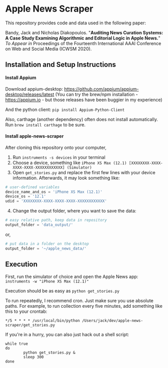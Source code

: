 # Apple News Scraper

This repository provides code and data used in the following paper:

Bandy, Jack and Nicholas Diakopoulos. "**Auditing News Curation Systems: A Case Study Examining Algorithmic and Editorial Logic in Apple News.**" *To Appear in* Proceedings of the Fourteenth International AAAI Conference on Web and Social Media (ICWSM 2020).


## Installation and Setup Instructions

#### Install Appium
Download appium-desktop: https://github.com/appium/appium-desktop/releases/latest
(You can try the brew/npm installation - https://appium.io - but those releases have been buggier in my experience)

And the python client: `pip install Appium-Python-Client`

Also, carthage (another dependency) often does not install automatically. Run `brew install carthage` to be sure.


#### Install apple-news-scraper
After cloning this repository onto your computer,
1. Run `instruments -s devices` in your terminal
2. Choose a device, something like `iPhone XS Max (12.1) [XXXXXXXX-XXXX-XXXX-XXXX-XXXXXXXXXXXX] (Simulator)`
3. Open `get_stories.py` and replace the first few lines with your device information. Afterwards, it may look something like:
```python
# user-defined variables
device_name_and_os = 'iPhone XS Max (12.1)'
device_os = '12.1'
udid = 'XXXXXXXX-XXXX-XXXX-XXXX-XXXXXXXXXXXX'
```
4. Change the output folder, where you want to save the data:
```python
# easy relative path, keep data in repository
output_folder = 'data_output/'
```
or,
```python
# put data in a folder on the desktop
output_folder = '~/apple_news_data/'
```


## Execution
First, run the simulator of choice and open the Apple News app: `instruments -w "iPhone XS Max (12.1)"`

Execution should be as easy as `python get_stories.py`

To run repeatedly, I recommend cron. Just make sure you use absolute paths. For example, to run collection every five minutes, add something like this to your crontab:
```
*/5 * * * * /usr/local/bin/python /Users/jack/dev/apple-news-scraper/get_stories.py
```

If you're in a hurry, you can also just hack out a shell script:
```
while true
do
        python get_stories.py &
        sleep 300
done
```
